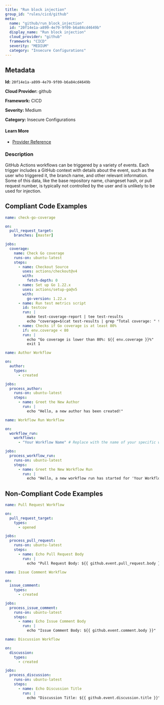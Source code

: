 ```yaml
---
title: "Run block injection"
group_id: "rules/cicd/github"
meta:
  name: "github/run_block_injection"
  id: "20f14e1a-a899-4e79-9f09-b6a84cd4649b"
  display_name: "Run block injection"
  cloud_provider: "github"
  framework: "CICD"
  severity: "MEDIUM"
  category: "Insecure Configurations"
---
```

## Metadata

**Id:** `20f14e1a-a899-4e79-9f09-b6a84cd4649b`

**Cloud Provider:** github

**Framework:** CICD

**Severity:** Medium

**Category:** Insecure Configurations

#### Learn More

 - [Provider Reference](https://securitylab.github.com/research/github-actions-untrusted-input/)

### Description

 GitHub Actions workflows can be triggered by a variety of events. Each trigger includes a GitHub context with details about the event, such as the user who triggered it, the branch name, and other relevant information. Some of this data, like the base repository name, changeset hash, or pull request number, is typically not controlled by the user and is unlikely to be used for injection.


## Compliant Code Examples
```yaml
name: check-go-coverage

on:
  pull_request_target:
    branches: [master]

jobs:
  coverage:
    name: Check Go coverage
    runs-on: ubuntu-latest
    steps:
      - name: Checkout Source
        uses: actions/checkout@v4
        with:
          fetch-depth: 0
      - name: Set up Go 1.22.x
        uses: actions/setup-go@v5
        with:
          go-version: 1.22.x
      - name: Run test metrics script
        id: testcov
        run: |
          make test-coverage-report | tee test-results
          echo "coverage=$(cat test-results | grep "Total coverage: " test-results | cut -d ":" -f 2 | bc)" >> $GITHUB_ENV
      - name: Checks if Go coverage is at least 80%
        if: env.coverage < 80
        run: |
          echo "Go coverage is lower than 80%: ${{ env.coverage }}%"
          exit 1

```

```yaml
name: Author Workflow

on:
  author:
    types:
      - created

jobs:
  process_author:
    runs-on: ubuntu-latest
    steps:
      - name: Greet the New Author
        run: |
          echo "Hello, a new author has been created!"

```

```yaml
name: Workflow Run Workflow

on:
  workflow_run:
    workflows:
      - "Your Workflow Name" # Replace with the name of your specific workflow

jobs:
  process_workflow_run:
    runs-on: ubuntu-latest
    steps:
      - name: Greet the New Workflow Run
        run: |
          echo "Hello, a new workflow run has started for 'Your Workflow Name'!"

```
## Non-Compliant Code Examples
```yaml
name: Pull Request Workflow

on:
  pull_request_target:
    types:
      - opened

jobs:
  process_pull_request:
    runs-on: ubuntu-latest
    steps:
      - name: Echo Pull Request Body
        run: |
          echo "Pull Request Body: ${{ github.event.pull_request.body }}"


```

```yaml
name: Issue Comment Workflow

on:
  issue_comment:
    types:
      - created

jobs:
  process_issue_comment:
    runs-on: ubuntu-latest
    steps:
      - name: Echo Issue Comment Body
        run: |
          echo "Issue Comment Body: ${{ github.event.comment.body }}"

```

```yaml
name: Discussion Workflow

on:
  discussion:
    types:
      - created

jobs:
  process_discussion:
    runs-on: ubuntu-latest
    steps:
      - name: Echo Discussion Title
        run: |
          echo "Discussion Title: ${{ github.event.discussion.title }}"

```